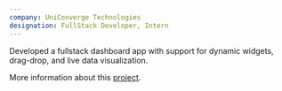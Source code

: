 ```yaml
---
company: UniConverge Technologies
designation: FullStack Developer, Intern
---
```


Developed a fullstack dashboard app with support for dynamic widgets, drag-drop, and live data visualization.

More information about this [project](/uct-dashboard "Brief Summary of UCT Dashboard").
